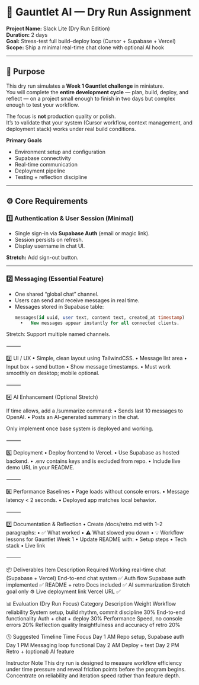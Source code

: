 # 🧾 Gauntlet AI — Dry Run Assignment
**Project Name:** Slack Lite (Dry Run Edition)  
**Duration:** 2 days  
**Goal:** Stress-test full build–deploy loop (Cursor + Supabase + Vercel)  
**Scope:** Ship a minimal real-time chat clone with optional AI hook  

---

## 🧭 Purpose
This dry run simulates a **Week 1 Gauntlet challenge** in miniature.  
You will complete the **entire development cycle** — plan, build, deploy, and reflect — on a project small enough to finish in two days but complex enough to test your workflow.

The focus is **not** production quality or polish.  
It’s to validate that your system (Cursor workflow, context management, and deployment stack) works under real build conditions.

**Primary Goals**
- Environment setup and configuration  
- Supabase connectivity  
- Real-time communication  
- Deployment pipeline  
- Testing + reflection discipline  

---

## ⚙️ Core Requirements

### 1️⃣ Authentication & User Session (Minimal)
- Single sign-in via **Supabase Auth** (email or magic link).  
- Session persists on refresh.  
- Display username in chat UI.

**Stretch:** Add sign-out button.

---

### 2️⃣ Messaging (Essential Feature)
- One shared “global chat” channel.  
- Users can send and receive messages in real time.  
- Messages stored in Supabase table:  
  ```sql
  messages(id uuid, user text, content text, created_at timestamp)
  	•	New messages appear instantly for all connected clients.

Stretch: Support multiple named channels.

⸻

3️⃣ UI / UX
	•	Simple, clean layout using TailwindCSS.
	•	Message list area
	•	Input box + send button
	•	Show message timestamps.
	•	Must work smoothly on desktop; mobile optional.

⸻

4️⃣ AI Enhancement (Optional Stretch)

If time allows, add a /summarize command:
	•	Sends last 10 messages to OpenAI.
	•	Posts an AI-generated summary in the chat.

Only implement once base system is deployed and working.

⸻

5️⃣ Deployment
	•	Deploy frontend to Vercel.
	•	Use Supabase as hosted backend.
	•	.env contains keys and is excluded from repo.
	•	Include live demo URL in your README.

⸻

6️⃣ Performance Baselines
	•	Page loads without console errors.
	•	Message latency < 2 seconds.
	•	Deployed app matches local behavior.

⸻

7️⃣ Documentation & Reflection
	•	Create /docs/retro.md with 1–2 paragraphs:
	•	✅ What worked
	•	⚠️ What slowed you down
	•	💡 Workflow lessons for Gauntlet Week 1
	•	Update README with:
	•	Setup steps
	•	Tech stack
	•	Live link

⸻

📦 Deliverables
Item
Description
Required
Working real-time chat (Supabase + Vercel)
End-to-end chat system
✅
Auth flow
Supabase auth implemented
✅
README + retro
Docs included
✅
AI summarization
Stretch goal only
⚙️
Live deployment link
Vercel URL
✅

📊 Evaluation (Dry Run Focus)
Category
Description
Weight
Workflow reliability
System setup, build rhythm, commit discipline
30%
End-to-end functionality
Auth + chat + deploy
30%
Performance
Speed, no console errors
20%
Reflection quality
Insightfulness and accuracy of retro
20%

🕓 Suggested Timeline
Time
Focus
Day 1 AM
Repo setup, Supabase auth
Day 1 PM
Messaging loop functional
Day 2 AM
Deploy + test
Day 2 PM
Retro + (optional) AI feature

Instructor Note
This dry run is designed to measure workflow efficiency under time pressure and reveal friction points before the program begins.
Concentrate on reliability and iteration speed rather than feature depth.